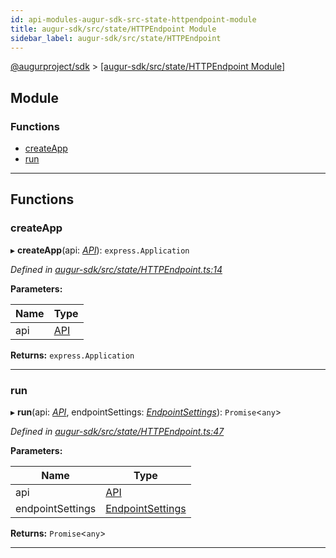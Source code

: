 ```yaml
---
id: api-modules-augur-sdk-src-state-httpendpoint-module
title: augur-sdk/src/state/HTTPEndpoint Module
sidebar_label: augur-sdk/src/state/HTTPEndpoint
---
```


[@augurproject/sdk](api-readme.md) > [[augur-sdk/src/state/HTTPEndpoint Module]](api-modules-augur-sdk-src-state-httpendpoint-module.md)

## Module

### Functions

* [createApp](api-modules-augur-sdk-src-state-httpendpoint-module.md#createapp)
* [run](api-modules-augur-sdk-src-state-httpendpoint-module.md#run)

---

## Functions

<a id="createapp"></a>

###  createApp

▸ **createApp**(api: *[API](api-classes-augur-sdk-src-state-getter-api-api.md)*): `express.Application`

*Defined in [augur-sdk/src/state/HTTPEndpoint.ts:14](https://github.com/AugurProject/augur/blob/3727cd4ec9/packages/augur-sdk/src/state/HTTPEndpoint.ts#L14)*

**Parameters:**

| Name | Type |
| ------ | ------ |
| api | [API](api-classes-augur-sdk-src-state-getter-api-api.md) |

**Returns:** `express.Application`

___
<a id="run"></a>

###  run

▸ **run**(api: *[API](api-classes-augur-sdk-src-state-getter-api-api.md)*, endpointSettings: *[EndpointSettings](api-interfaces-augur-sdk-src-state-getter-types-endpointsettings.md)*): `Promise`<`any`>

*Defined in [augur-sdk/src/state/HTTPEndpoint.ts:47](https://github.com/AugurProject/augur/blob/3727cd4ec9/packages/augur-sdk/src/state/HTTPEndpoint.ts#L47)*

**Parameters:**

| Name | Type |
| ------ | ------ |
| api | [API](api-classes-augur-sdk-src-state-getter-api-api.md) |
| endpointSettings | [EndpointSettings](api-interfaces-augur-sdk-src-state-getter-types-endpointsettings.md) |

**Returns:** `Promise`<`any`>

___

